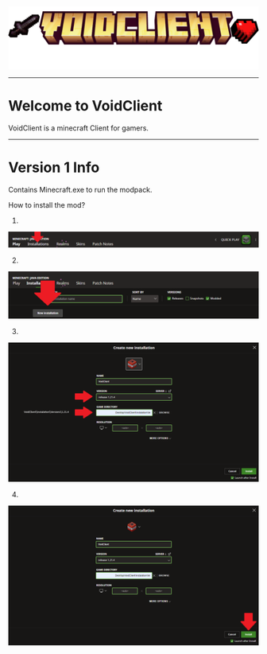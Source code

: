 ![logo](png/logos.png)

---

# Welcome to VoidClient
VoidClient is a minecraft Client for gamers.

---

# Version 1 Info
Contains Minecraft.exe to run the modpack.

How to install the mod?

1.
![ss](screenshot/1.png)

2.
![ss](screenshot/2.png)

3.
![ss](screenshot/3.png)

4.
![ss](screenshot/4.png)
